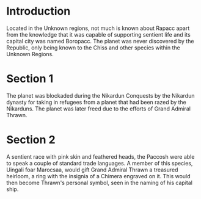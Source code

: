 # Introduction
Located in the Unknown regions, not much is known about Rapacc apart from the knowledge that it was capable of supporting sentient life and its capital city was named Boropacc.
The planet was never discovered by the Republic, only being known to the Chiss and other species within the Unknown Regions.

# Section 1
The planet was blockaded during the Nikardun Conquests by the Nikardun dynasty for taking in refugees from a planet that had been razed by the Nikarduns.
The planet was later freed due to the efforts of Grand Admiral Thrawn.



# Section 2
A sentient race with pink skin and feathered heads, the Paccosh were able to speak a couple of standard trade languages.
A member of this species, Uingali foar Marocsaa, would gift Grand Admiral Thrawn a treasured heirloom, a ring with the insignia of a Chimera engraved on it.
This would then become Thrawn's personal symbol, seen in the naming of his capital ship.